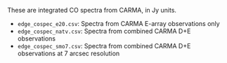 These are integrated CO spectra from CARMA, in Jy units.

* `edge_cospec_e20.csv`: Spectra from CARMA E-array observations only
* `edge_cospec_natv.csv`: Spectra from combined CARMA D+E observations
* `edge_cospec_smo7.csv`: Spectra from combined CARMA D+E observations at 7 arcsec resolution

